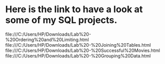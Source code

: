 #  Here is the link to have a look at some of my SQL projects.
file:///C:/Users/HP/Downloads/Lab%20-%20Ordering%20and%20Limiting.html
file:///C:/Users/HP/Downloads/Lab%20-%20Joining%20Tables.html
file:///C:/Users/HP/Downloads/Lab%20-%20Successful%20Movies.html
file:///C:/Users/HP/Downloads/Lab%20-%20Grouping%20Data.html
